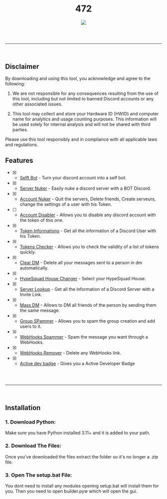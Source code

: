 <h1 align="center">
  472
</h1>

<div align="center">
  <img src="https://media.discordapp.net/attachments/1166472150371270777/1170824783999541390/image.png?ex=655a728d&is=6547fd8d&hm=326fdca3c86bdd544e211fc3539e8b115aa020af7560b67a1aaf2f9142f6e528&">
  <br>
  <hr style="border-radius: 2%; margin-top: 60px; margin-bottom: 60px;" noshade size="20" width="100%">
</div>

## Disclaimer

By downloading and using this tool, you acknowledge and agree to the following:

1. We are not responsible for any consequences resulting from the use of this tool, including but not limited to banned Discord accounts or any other associated issues.

2. This tool may collect and store your Hardware ID (HWID) and computer name for analytics and usage counting purposes. This information will be used solely for internal analysis and will not be shared with third parties.

Please use this tool responsibly and in compliance with all applicable laws and regulations.

## Features

- [x] - [Selft Bot](https://github.com/AstraaDev/Discord-All-Tools-In-One) - Turn your discord account into a self bot.
- [x] - [Server Nuker](https://github.com/AstraaDev/Discord-All-Tools-In-One) - Easily nuke a discord server with a BOT Discord.
- [x] - [Account Nuker](https://github.com/AstraaDev/Discord-All-Tools-In-One) - Quit the servers, Delete friends, Create serveurs, change the settings of a user with his Token.
- [ ] - [Account Disabler](https://github.com/assaultfulgg/account-disabler) - Allows you to disable any discord account with the token of this one.
- [x] - [Token Informations](https://github.com/AstraaDev/Discord-All-Tools-In-One) - Get all the information of a Discord User with his Token.
- [x] - [Tokens Checker](https://github.com/AstraaDev/Discord-Token-AutoLogin) - Allows you to check the validity of a list of tokens quickly.
- [x] - [Clear DM](https://github.com/Da532/Clear) - Delete all your messages sent to a person in dm automatically.
- [x] - [HypeSquad House Changer](https://github.com/AstraaDev/Discord-All-Tools-In-One) - Select your HypeSquad House.
- [x] - [Server Lookup](https://github.com/AstraaDev/Discord-All-Tools-In-One) - Get all the information of a Discord Server with a Invite Link.
- [x] - [Mass DM](https://github.com/AstraaDev/Discord-All-Tools-In-One) - Allows to DM all friends of the person by sending them the same message.
- [x] - [Group SPammer](https://github.com/AstraaDev/Discord-All-Tools-In-One) - Allows you to spam the group creation and add users to it.
- [x] - [WebHooks Spammer](https://github.com/AstraaDev/Discord-All-Tools-In-One) - Spam the message you want through a WebHooks.
- [x] - [WebHooks Remover](https://github.com/AstraaDev/Discord-All-Tools-In-One) - Delete any WebHooks link.
- [x] - [Active dev badge](https://github.com/AstraaDev/Discord-All-Tools-In-One) - Gives you a Active Developer Badge 

<hr style="border-radius: 2%; margin-top: 60px; margin-bottom: 60px;" noshade size="20" width="100%">

## Installation

### 1. Download Python:

Make sure you have Python installed 3.11+ and it is added to your path.

### 2. Download The Files:

Once you've downloaded the files extract the folder so it's no longer a .zip file.

### 3. Open The setup.bat File:

You dont need to install any modules opening setup.bat will install them for you. Then you need to open builder.pyw which will open the gui.
